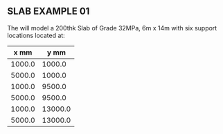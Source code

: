 ## SLAB EXAMPLE 01

The will model a 200thk Slab of Grade 32MPa, 6m x 14m with six support locations
located at:

| x mm        | y mm        |
| ----------- | ----------- |
| 1000.0      | 1000.0      |
| 5000.0      | 1000.0      |
| 1000.0      | 9500.0      |
| 5000.0      | 9500.0      |
| 1000.0      | 13000.0     |
| 5000.0      | 13000.0     |

